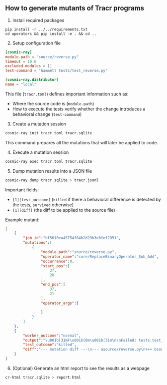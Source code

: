## How to generate mutants of Tracr programs

1. Install required packages

```
pip install -r ../../requirements.txt
cd operators && pip install -e . && cd ..
```

2. Setup configuration file

```toml
[cosmic-ray]
module-path = "source/reverse.py"
timeout = 10.0
excluded-modules = []
test-command = "hammett tests/test_reverse.py"

[cosmic-ray.distributor]
name = "local"
```

This file (`tracr.toml`) defines important information such as:
- Where the source code is (`module-path`)
- How to execute the tests verify whether the change introduces a behavioral change (`test-command`)

3. Create a mutation session

```bash
cosmic-ray init tracr.toml tracr.sqlite
```

This command prepares all the mutations that will later be applied to code.

4. Execute a mutation session

```bash
cosmic-ray exec tracr.toml tracr.sqlite
```

5. Dump mutation results into a JSON file

```bash
cosmic-ray dump tracr.sqlite > tracr.jsonl
```

Important fields:
- `[1][test_outcome]` (`killed` if there a behavioral difference is detected by the tests, `survived` otherwise)
- `[1][diff]` (the diff to be applied to the source file)

Example mutant:
```json
[
    {
        "job_id":"bf5610ea45754f84b2d29b3e6fef2851",
        "mutations":[
            {
                "module_path":"source/reverse.py",
                "operator_name":"core/ReplaceBinaryOperator_Sub_Add",
                "occurrence":0,
                "start_pos":[
                    37,
                    20
                ],
                "end_pos":[
                    37,
                    21
                ],
                "operator_args":{
                    
                }
            }
        ]
    },
    {
        "worker_outcome":"normal",
        "output":"\u001b[31mF\u001b[0m\u001b[31m\n\nFailed: tests.test_reverse.TestReverse.test_reverse\nTraceback (most recent call last):\n  File \"/home/andre/Repos/RASPing/.venv/lib/python3.12/site-packages/hammett/impl.py\", line 549, in run_test\n    resolved_function(**resolved_kwargs)\n  File \"/home/andre/Repos/RASPing/experiments/mutation/tests/test_reverse.py\", line 24, in test_reverse\n    assert result[:-1] == data[1][1:]\n           ^^^^^^^^^^^^^^^^^^^^^^^^^^\nAssertionError\n\n\n\u001b[0m\n--- Local variables ---\ndata:\n    (\n        [\n            'BOS',\n            np.str_('e'),\n            np.str_('b'),\n            np.str_('d'),\n            np.str_('d'),\n            np.str_('c'),\n            np.str_('a'),\n            np.str_('a'),\n            np.str_('e'),\n            np.str_('d'),\n            np.str_('d'),\n        ],\n        [\n            'BOS',\n            np.str_('d'),\n            np.str_('d'),\n            np.str_('e'),\n            np.str_('a'),\n            np.str_('a'),\n            np.str_('c'),\n            np.str_('d'),\n            np.str_('d'),\n            np.str_('b'),\n            np.str_('e'),\n        ],\n    )\nresult:\n    [\n        np.str_('d'),\n        None,\n        None,\n        None,\n        None,\n        None,\n        None,\n        None,\n        None,\n        None,\n        None,\n    ]\nself:\n    <tests.test_reverse.TestReverse object at 0x72edfb32d490>\n\n--- Assert components ---\nleft:\n    [\n        np.str_('d'),\n        None,\n        None,\n        None,\n        None,\n        None,\n        None,\n        None,\n        None,\n        None,\n    ]\nright:\n    [\n        np.str_('d'),\n        np.str_('d'),\n        np.str_('e'),\n        np.str_('a'),\n        np.str_('a'),\n        np.str_('c'),\n        np.str_('d'),\n        np.str_('d'),\n        np.str_('b'),\n        np.str_('e'),\n    ]\n\n\u001b[31m0 succeeded, 1 failed, 0 skipped\u001b[0m\n",
        "test_outcome":"killed",
        "diff":"--- mutation diff ---\n--- asource/reverse.py\n+++ bsource/reverse.py\n@@ -34,7 +34,7 @@\n   Returns:\n     reverse : SOp that reverses the input sequence.\n   \"\"\"\n-  opp_idx = (length - rasp.indices).named(\"opp_idx\")\n+  opp_idx = (length + rasp.indices).named(\"opp_idx\")\n   opp_idx = (opp_idx - 1).named(\"opp_idx-1\")\n   reverse_selector = rasp.Select(rasp.indices, opp_idx,\n                                  rasp.Comparison.EQ).named(\"reverse_selector\")"
    }
]
```

6. (Optional) Generate an html report to see the results as a webpage

```bash
cr-html tracr.sqlite > report.html
```